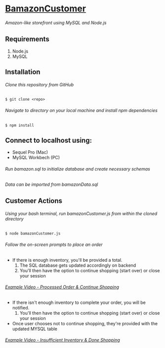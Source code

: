 # [BamazonCustomer](https://github.com/acarrillo4/BamazonCustomer)
###### Amazon-like storefront using MySQL and Node.js

## Requirements
1. Node.js
1. MySQL

## Installation
###### Clone this repository from GitHub
`$ git clone <repo>`
  
###### Navigate to directory on your local machine and install npm dependencies
`$ npm install`

## Connect to localhost using:
* Sequel Pro (Mac)
* MySQL Workbech (PC)

###### Run bamazon.sql to initialize database and create necessary schemas
###### Data can be imported from bamazonData.sql

## Customer Actions
###### Using your bash terminal, run bamazonCustomer.js from within the cloned directory
`$ node bamazonCustomer.js`

###### Follow the on-screen prompts to place an order
* If there is enough inventory, you'll be provided a total.  
  1. The SQL database gets updated accordingly on backend
  1. You'll then have the option to continue shopping (start over) or close your session
###### [Example Video - Processed Order & Continue Shopping](https://www.screencast.com/t/2MQPzb3INA98)
* If there isn't enough inventory to complete your order, you will be notified.
    1. You'll then have the option to continue shopping (start over) or close your session
*  Once user chooses not to continue shopping, they're provided with the updated MYSQL table
###### [Example Video - Insufficient Inventory & Done Shopping](https://www.screencast.com/t/SeIFw2aNhja)
